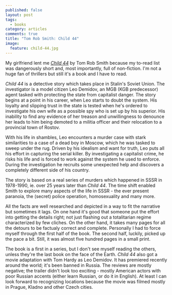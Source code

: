 ```yaml
---
published: false
layout: post
tags: 
  - books
category: articles
comments: true
title: "Tom Rob Smith: Child 44"
image:
  feature: child-44.jpg
---
```


My girlfriend lent me [*Child 44*](https://www.goodreads.com/book/show/6544970-child-44) by Tom Rob Smith because my to-read list was dangerously short and, most importantly, full of non-fiction. I'm not a huge fan of thrillers but still it's a book and I have to read.

*Child 44* is a detective story which takes place in Stalin's Soviet Union. The investigator is a model citizen Leo Demidov, an MGB (KGB predecessor) agent tasked with protecting the state from capitalist danger. The story begins at a point in his career, when Leo starts to doubt the system. His loyalty and slipping trust in the state is tested when he's ordered to investigate his own wife as a possible spy who is set up by his superior. His inability to find any evidence of her treason and unwillingness to denounce her leads to him being demoted to a militia officer and their relocation to a provincial town of Rostov.

With his life in shambles, Leo encounters a murder case with stark similarities to a case of a dead boy in Moscow, which he was tasked to sweep under the rug. Driven by his idealism and want for truth, Leo puts all his effort in capturing the serial killer. By investigating a capitalist crime, he risks his life and is forced to work against the system he used to enforce. During the investigation he recruits some unexpected help and discovers a completely different side of his country.

The story is based on a real series of murders which happened in SSSR in 1978-1990, ie. over 25 years later than *Child 44*. The time shift enabled Smith to explore many aspects of the life in SSSR - the ever present paranoia, the (secret) police operation, homosexuality and many more. 

All the facts are well researched and depicted in a way to fit the narrative but sometimes it lags. On one hand it's good that someone put the effort into getting the details right; not just flashing out a totalitarian regime characterized by few cliches. On the other hand, it takes many pages for all the detours to be factualy correct and complete. Personally I had to force myself through the first half of the book. The second half, luckily, picked up the pace a bit. Still, it was almost five hundred pages in a small print.

The book is a first in a series, but I don't see myself reading the others, unless they're the last book on the face of the Earth. *Child 44* also got a movie adaptation with Tom Hardy as Leo Demidov. It has premiered recently around the world; it's been banned in Russia. The reviews are mostly negative; the trailer didn't look too exciting - mostly American actors with poor Russian accents (either learn Russian, or do it in English). At least I can look forward to recognizing locations because the movie was filmed mostly in Prague, Kladno and other Czech cities.
